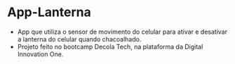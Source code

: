 # App-Lanterna
- App que utiliza o sensor de movimento do celular para ativar e desativar a lanterna do celular quando chacoalhado.
- Projeto feito no bootcamp Decola Tech, na plataforma da Digital Innovation One. 
